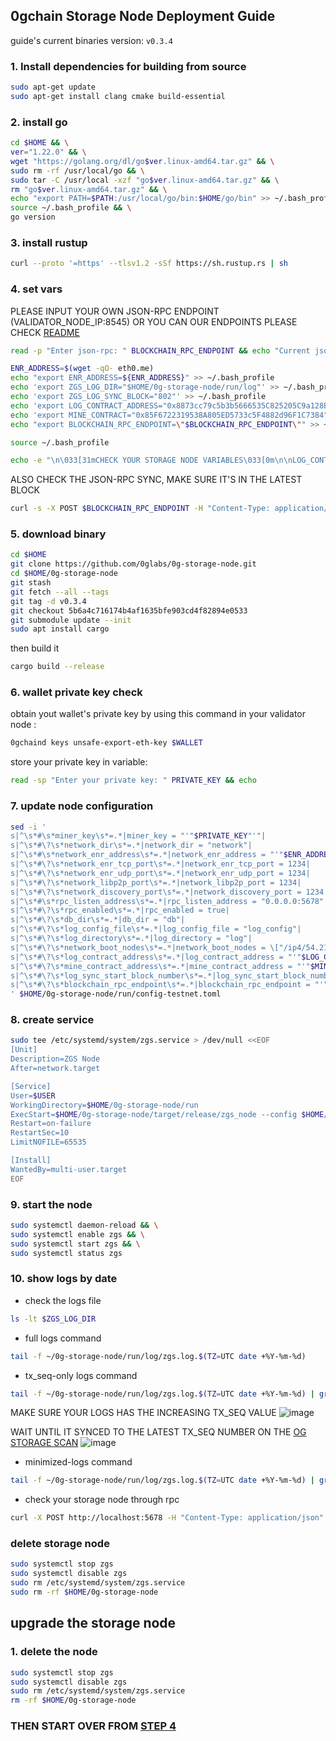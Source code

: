 ## 0gchain Storage Node Deployment Guide
guide's current binaries version: ``v0.3.4``

### 1. Install dependencies for building from source
   ```bash
   sudo apt-get update
   sudo apt-get install clang cmake build-essential
   ```

### 2. install go
   ```bash
   cd $HOME && \
   ver="1.22.0" && \
   wget "https://golang.org/dl/go$ver.linux-amd64.tar.gz" && \
   sudo rm -rf /usr/local/go && \
   sudo tar -C /usr/local -xzf "go$ver.linux-amd64.tar.gz" && \
   rm "go$ver.linux-amd64.tar.gz" && \
   echo "export PATH=$PATH:/usr/local/go/bin:$HOME/go/bin" >> ~/.bash_profile && \
   source ~/.bash_profile && \
   go version
   ```

### 3. install rustup
   ```bash
   curl --proto '=https' --tlsv1.2 -sSf https://sh.rustup.rs | sh
   ```

### 4. set vars
   PLEASE INPUT YOUR OWN JSON-RPC ENDPOINT (VALIDATOR_NODE_IP:8545) OR YOU CAN OUR ENDPOINTS PLEASE CHECK [README](https://github.com/hubofvalley/Testnet-Guides/blob/main/0g%20(zero-gravity)/README.md)
   ```bash
   read -p "Enter json-rpc: " BLOCKCHAIN_RPC_ENDPOINT && echo "Current json-rpc: $BLOCKCHAIN_RPC_ENDPOINT"
   ```

   ```bash
   ENR_ADDRESS=$(wget -qO- eth0.me)
   echo "export ENR_ADDRESS=${ENR_ADDRESS}" >> ~/.bash_profile
   echo 'export ZGS_LOG_DIR="$HOME/0g-storage-node/run/log"' >> ~/.bash_profile
   echo 'export ZGS_LOG_SYNC_BLOCK="802"' >> ~/.bash_profile
   echo 'export LOG_CONTRACT_ADDRESS="0x8873cc79c5b3b5666535C825205C9a128B1D75F1"' >> ~/.bash_profile
   echo 'export MINE_CONTRACT="0x85F6722319538A805ED5733c5F4882d96F1C7384"' >> ~/.bash_profile
   echo "export BLOCKCHAIN_RPC_ENDPOINT=\"$BLOCKCHAIN_RPC_ENDPOINT\"" >> ~/.bash_profile
   
   source ~/.bash_profile
   
   echo -e "\n\033[31mCHECK YOUR STORAGE NODE VARIABLES\033[0m\n\nLOG_CONTRACT_ADDRESS: $LOG_CONTRACT_ADDRESS\nMINE_CONTRACT: $MINE_CONTRACT\nZGS_LOG_SYNC_BLOCK: $ZGS_LOG_SYNC_BLOCK\nBLOCKCHAIN_RPC_ENDPOINT: $BLOCKCHAIN_RPC_ENDPOINT\n\n" "\033[3m\"lets buidl together\" - Grand Valley\033[0m"
   ```

   ALSO CHECK THE JSON-RPC SYNC, MAKE SURE IT'S IN THE LATEST BLOCK
   ```bash
   curl -s -X POST $BLOCKCHAIN_RPC_ENDPOINT -H "Content-Type: application/json" -d '{"jsonrpc":"2.0","method":"eth_blockNumber","params":[],"id":1}' | jq -r '.result' | xargs printf "%d\n"
   ```

### 5. download binary
   ```bash
   cd $HOME
   git clone https://github.com/0glabs/0g-storage-node.git
   cd $HOME/0g-storage-node
   git stash
   git fetch --all --tags
   git tag -d v0.3.4
   git checkout 5b6a4c716174b4af1635bfe903cd4f82894e0533
   git submodule update --init
   sudo apt install cargo
   ```
   then build it
   ```bash
   cargo build --release
   ```

### 6. wallet private key check
obtain yout wallet's private key by using this command in your validator node :
   ```bash
   0gchaind keys unsafe-export-eth-key $WALLET
   ```

store your private key in variable:
   ```bash
   read -sp "Enter your private key: " PRIVATE_KEY && echo
   ```

### 7. update node configuration
   ```bash
   sed -i '
   s|^\s*#\s*miner_key\s*=.*|miner_key = "'"$PRIVATE_KEY"'"|
   s|^\s*#\?\s*network_dir\s*=.*|network_dir = "network"|
   s|^\s*#\s*network_enr_address\s*=.*|network_enr_address = "'"$ENR_ADDRESS"'"|
   s|^\s*#\?\s*network_enr_tcp_port\s*=.*|network_enr_tcp_port = 1234|
   s|^\s*#\?\s*network_enr_udp_port\s*=.*|network_enr_udp_port = 1234|
   s|^\s*#\?\s*network_libp2p_port\s*=.*|network_libp2p_port = 1234|
   s|^\s*#\?\s*network_discovery_port\s*=.*|network_discovery_port = 1234|
   s|^\s*#\s*rpc_listen_address\s*=.*|rpc_listen_address = "0.0.0.0:5678"|
   s|^\s*#\?\s*rpc_enabled\s*=.*|rpc_enabled = true|
   s|^\s*#\?\s*db_dir\s*=.*|db_dir = "db"|
   s|^\s*#\?\s*log_config_file\s*=.*|log_config_file = "log_config"|
   s|^\s*#\?\s*log_directory\s*=.*|log_directory = "log"|
   s|^\s*#\?\s*network_boot_nodes\s*=.*|network_boot_nodes = \["/ip4/54.219.26.22/udp/1234/p2p/16Uiu2HAmTVDGNhkHD98zDnJxQWu3i1FL1aFYeh9wiQTNu4pDCgps","/ip4/52.52.127.117/udp/1234/p2p/16Uiu2HAkzRjxK2gorngB1Xq84qDrT4hSVznYDHj6BkbaE4SGx9oS","/ip4/18.167.69.68/udp/1234/p2p/16Uiu2HAm2k6ua2mGgvZ8rTMV8GhpW71aVzkQWy7D37TTDuLCpgmX"]|
   s|^\s*#\?\s*log_contract_address\s*=.*|log_contract_address = "'"$LOG_CONTRACT_ADDRESS"'"|
   s|^\s*#\?\s*mine_contract_address\s*=.*|mine_contract_address = "'"$MINE_CONTRACT"'"|
   s|^\s*#\?\s*log_sync_start_block_number\s*=.*|log_sync_start_block_number = '"$ZGS_LOG_SYNC_BLOCK"'|
   s|^\s*#\?\s*blockchain_rpc_endpoint\s*=.*|blockchain_rpc_endpoint = "'"$BLOCKCHAIN_RPC_ENDPOINT"'"|
   ' $HOME/0g-storage-node/run/config-testnet.toml
   ```

### 8. create service
   ```bash
   sudo tee /etc/systemd/system/zgs.service > /dev/null <<EOF
   [Unit]
   Description=ZGS Node
   After=network.target
   
   [Service]
   User=$USER
   WorkingDirectory=$HOME/0g-storage-node/run
   ExecStart=$HOME/0g-storage-node/target/release/zgs_node --config $HOME/0g-storage-node/run/config-testnet.toml
   Restart=on-failure
   RestartSec=10
   LimitNOFILE=65535
   
   [Install]
   WantedBy=multi-user.target
   EOF
   ```

### 9. start the node
   ```bash
   sudo systemctl daemon-reload && \
   sudo systemctl enable zgs && \
   sudo systemctl start zgs && \
   sudo systemctl status zgs
   ```

### 10. show logs by date
   - check the logs file
   ```bash
   ls -lt $ZGS_LOG_DIR
   ```
   - full logs command
   ```bash
   tail -f ~/0g-storage-node/run/log/zgs.log.$(TZ=UTC date +%Y-%m-%d)
   ```
   - tx_seq-only logs command
   ```bash
   tail -f ~/0g-storage-node/run/log/zgs.log.$(TZ=UTC date +%Y-%m-%d) | grep tx_seq:
   ```
   MAKE SURE YOUR LOGS HAS THE INCREASING TX_SEQ VALUE
   ![image](https://github.com/hubofvalley/Testnet-Guides/assets/100946299/ad8980bc-fd05-4321-b6bb-aa711503d415)

   WAIT UNTIL IT SYNCED TO THE LATEST TX_SEQ NUMBER ON THE [OG STORAGE SCAN](https://storagescan-newton.0g.ai/)
   ![image](https://github.com/hubofvalley/Testnet-Guides/assets/100946299/1f531de9-a183-43bb-8ef0-016cffaf93af)


   - minimized-logs command
   ```bash
   tail -f ~/0g-storage-node/run/log/zgs.log.$(TZ=UTC date +%Y-%m-%d) | grep -v "discv5\|network\|connect\|16U\|nounce"
   ```

   - check your storage node through rpc
   ```bash
   curl -X POST http://localhost:5678 -H "Content-Type: application/json" -d '{"jsonrpc":"2.0","method":"zgs_getStatus","params":[],"id":1}'  | jq
   ```

### delete storage node
   ```bash
   sudo systemctl stop zgs
   sudo systemctl disable zgs
   sudo rm /etc/systemd/system/zgs.service
   sudo rm -rf $HOME/0g-storage-node
   ```

## upgrade the storage node
### 1. delete the node
   ```bash
   sudo systemctl stop zgs
   sudo systemctl disable zgs
   sudo rm /etc/systemd/system/zgs.service
   rm -rf $HOME/0g-storage-node
   ```
### THEN START OVER FROM [STEP 4](https://github.com/hubofvalley/Testnet-Guides/edit/main/0g%20(zero-gravity)/storage-node/storage-node.md#4-set-vars)
